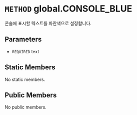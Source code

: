 # `METHOD` global.CONSOLE_BLUE
콘솔에 표시할 텍스트를 파란색으로 설정합니다.

## Parameters
* `REQUIRED` text 

## Static Members
No static members.

## Public Members
No public members.
